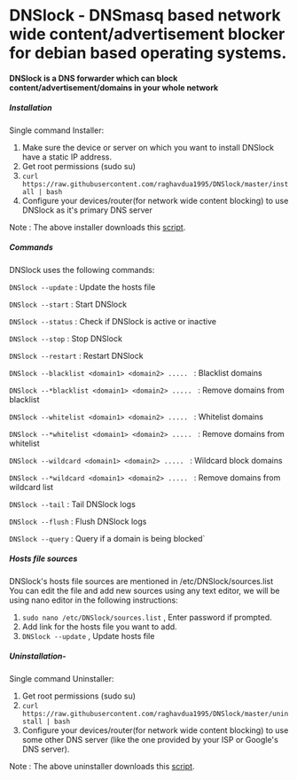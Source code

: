 # DNSlock - DNSmasq based network wide content/advertisement blocker for debian based operating systems.

#### DNSlock is a DNS forwarder which can block content/advertisement/domains in your whole network

##### Installation

Single command Installer:

1) Make sure the device or server on which you want to install DNSlock have a static IP address.
2) Get root permissions (sudo su)
3) `curl https://raw.githubusercontent.com/raghavdua1995/DNSlock/master/install | bash`
4) Configure your devices/router(for network wide content blocking) to use DNSlock as it's primary DNS server

Note : The above installer downloads this [script](https://github.com/raghavdua1995/DNSlock/blob/master/install).

##### Commands

DNSlock uses the following commands: 

`DNSlock --update` : Update the hosts file 

`DNSlock --start` : Start DNSlock

`DNSlock --status` : Check if DNSlock is active or inactive

`DNSlock --stop` : Stop DNSlock

`DNSlock --restart` : Restart DNSlock

`DNSlock --blacklist <domain1> <domain2> ..... ` : Blacklist domains 

`DNSlock --*blacklist <domain1> <domain2> ..... ` : Remove domains from blacklist

`DNSlock --whitelist <domain1> <domain2> ..... ` : Whitelist domains

`DNSlock --*whitelist <domain1> <domain2> ..... ` : Remove domains from whitelist

`DNSlock --wildcard <domain1> <domain2> ..... ` : Wildcard block domains

`DNSlock --*wildcard <domain1> <domain2> ..... ` : Remove domains from wildcard list

`DNSlock --tail` : Tail DNSlock logs

`DNSlock --flush` : Flush DNSlock logs

`DNSlock --query` : Query if a domain is being blocked`

##### Hosts file sources

DNSlock's hosts file sources are mentioned in /etc/DNSlock/sources.list
You can edit the file and add new sources using any text editor, we will be using nano editor in the following instructions:

1) `sudo nano /etc/DNSlock/sources.list` , Enter password if prompted.
2) Add link for the hosts file you want to add.
3) `DNSlock --update` , Update hosts file

##### Uninstallation-

Single command Uninstaller:
1) Get root permissions (sudo su)
2) `curl https://raw.githubusercontent.com/raghavdua1995/DNSlock/master/uninstall | bash`
3) Configure your devices/router(for network wide content blocking) to use some other DNS server (like the one provided by your ISP or Google's DNS server).

Note : The above uninstaller downloads this [script](https://github.com/raghavdua1995/DNSlock/blob/master/uninstall).
